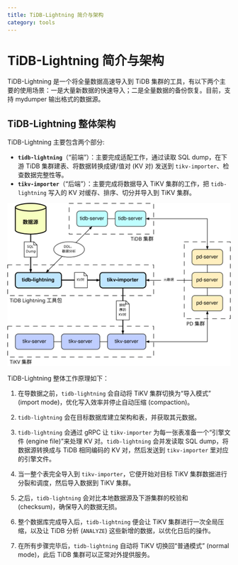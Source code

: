```yaml
---
title: TiDB-Lightning 简介与架构
category: tools
---
```


# TiDB-Lightning 简介与架构

TiDB-Lightning 是一个将全量数据高速导入到 TiDB 集群的工具，有以下两个主要的使用场景：一是大量新数据的快速导入；二是全量数据的备份恢复。目前，支持 mydumper 输出格式的数据源。

## TiDB-Lightning 整体架构

TiDB-Lightning 主要包含两个部分:

- **`tidb-lightning`**（“前端”）：主要完成适配工作，通过读取 SQL dump，在下游 TiDB 集群建表、将数据转换成键/值对 (KV 对) 发送到 `tikv-importer`、检查数据完整性等。
- **`tikv-importer`**（“后端”）：主要完成将数据导入 TiKV 集群的工作，把 `tidb-lightning` 写入的 KV 对缓存、排序、切分并导入到 TiKV 集群。

![TiDB-Lightning 其整体架构](../media/tidb-lightning.svg)

TiDB-Lightning 整体工作原理如下：

1. 在导数据之前，`tidb-lightning` 会自动将 TiKV 集群切换为“导入模式” (import mode)，优化写入效率并停止自动压缩 (compaction)。

2. `tidb-lightning` 会在目标数据库建立架构和表，并获取其元数据。

3. `tidb-lightning` 会通过 gRPC 让 `tikv-importer` 为每一张表准备一个“引擎文件 (engine file)”来处理 KV 对。`tidb-lightning` 会并发读取 SQL dump，将数据源转换成与 TiDB 相同编码的 KV 对，然后发送到 `tikv-importer` 里对应的引擎文件。

4. 当一整个表完全导入到 `tikv-importer`，它便开始对目标 TiKV 集群数据进行分裂和调度，然后导入数据到 TiKV 集群。

5. 之后，`tidb-lightning` 会对比本地数据源及下游集群的校验和 (checksum)，确保导入的数据无损。

6. 整个数据库完成导入后，`tidb-lightning` 便会让 TiKV 集群进行一次全局压缩，以及让 TiDB 分析 (`ANALYZE`) 这些新增的数据，以优化日后的操作。

7. 在所有步骤完毕后，`tidb-lightning` 自动将 TiKV 切换回“普通模式” (normal mode)，此后 TiDB 集群可以正常对外提供服务。